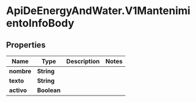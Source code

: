 # ApiDeEnergyAndWater.V1MantenimientoInfoBody

## Properties
Name | Type | Description | Notes
------------ | ------------- | ------------- | -------------
**nombre** | **String** |  | 
**texto** | **String** |  | 
**activo** | **Boolean** |  | 
